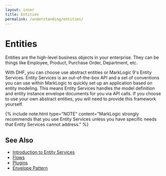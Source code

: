 ```yaml
---
layout: inner
title: Entities
permalink: /understanding/entities/
---
```


# Entities

Entities are the high-level business objects in your enterprise. They can be things like Employee, Product, Purchase Order, Department, etc.

With DHF, you can choose use abstract entities or MarkLogic 9's Entity Services. Entity Services is an out-of-the-box API and a set of conventions you can use within MarkLogic to quickly set up an application based on entity modeling. This means Entity Services handles the model definition and entity instance envelope documents for you via API calls. If you choose to use your own abstract entities, you will need to provide this framework yourself.

{% include note.html type="NOTE" content="MarkLogic strongly recommends that you use Entity Services unless you have specific needs that Entity Services cannot address." %}


## See Also
- [Introduction to Entity Services](https://docs.marklogic.com/guide/entity-services/intro)
- [Flows]({{site.baseurl}}/understanding/flows/)
- [Plugins]({{site.baseurl}}/understanding/plugins/)
- [Envelope Pattern]({{site.baseurl}}/understanding/envelope-pattern/)
